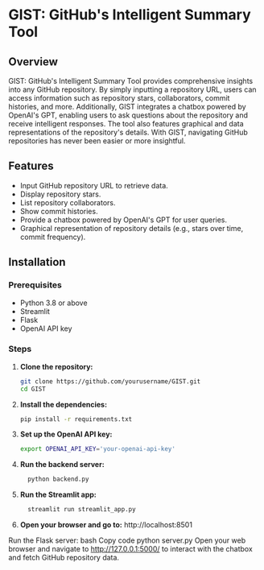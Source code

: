 # GIST: GitHub's Intelligent Summary Tool

## Overview

GIST: GitHub's Intelligent Summary Tool provides comprehensive insights into any GitHub repository. By simply inputting a repository URL, users can access information such as repository stars, collaborators, commit histories, and more. Additionally, GIST integrates a chatbox powered by OpenAI's GPT, enabling users to ask questions about the repository and receive intelligent responses. The tool also features graphical and data representations of the repository's details. With GIST, navigating GitHub repositories has never been easier or more insightful.

## Features

- Input GitHub repository URL to retrieve data.
- Display repository stars.
- List repository collaborators.
- Show commit histories.
- Provide a chatbox powered by OpenAI's GPT for user queries.
- Graphical representation of repository details (e.g., stars over time, commit frequency).


## Installation

### Prerequisites
- Python 3.8 or above
- Streamlit
- Flask
- OpenAI API key

### Steps

1. **Clone the repository:**
   ```bash
   git clone https://github.com/yourusername/GIST.git
   cd GIST  
2. **Install the dependencies:**
   ```bash
   pip install -r requirements.txt
3. **Set up the OpenAI API key:**
   ```bash
   export OPENAI_API_KEY='your-openai-api-key'
4. **Run the backend server:**
   ```bash
     python backend.py
5. **Run the Streamlit app:**
   ```bash
     streamlit run streamlit_app.py
6. **Open your browser and go to:** http://localhost:8501

Run the Flask server:
bash
Copy code
python server.py
Open your web browser and navigate to http://127.0.0.1:5000/ to interact with the chatbox and fetch GitHub repository data.
